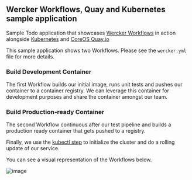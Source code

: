 ##  Wercker Workflows, Quay and Kubernetes sample application

Sample Todo application that showcases [Wercker Workflows](http://wercker.com/workflows/) in action alongside [Kubernetes](http://kubernetes.io) and [CoreOS Quay.io](http://quay.io)

This sample application shows two Workflows. Please see the `wercker.yml` file for more details.

### Build Development Container

The first Workflow builds our initial image, runs unit tests and pushes our container to a container registry.
We can leverage this container for development purposes and share the container amongst our team.

### Build Production-ready Container

The second Workflow continuous after our test pipeline and builds a production ready container that gets
pushed to a registry.

Finally, we use the [kubectl step](https://github.com/wercker/step-kubectl) to initialize the cluster and do a rolling update of our service.

You can see a visual representation of the Workflows below.

![image](kubernetes-workflow.png)


